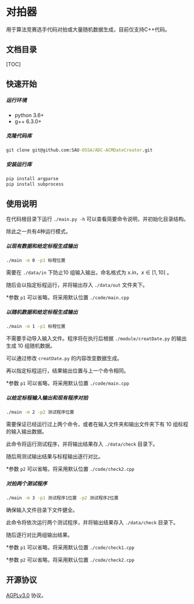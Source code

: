 # 对拍器

用于算法竞赛选手代码对拍或大量随机数据生成，目前仅支持C++代码。



## 文档目录

[TOC]

## 快速开始

##### 运行环境

*   python 3.6+
*   g++ 6.3.0+

##### 克隆代码库

```cmd
git clone git@github.com:SAU-OSSA/ADC-ACMDateCreater.git
```

##### 安装运行库

```cmd
pip install argparse
pip install subprocess
```



## 使用说明

在代码根目录下运行 `./main.py -h` 可以查看简要命令说明，并初始化目录结构。

除此之一共有4种运行模式。



##### 以现有数据和给定标程生成输出

```cmd
./main -m 0 -p1 标程位置
```

需要在 `./data/in` 下防止10 组输入输出，命名格式为 x.in，$x\in[1,10]$ 。

随后会以指定标程运行，并将输出存入 `./data/out` 文件夹下。

*参数 `p1` 可以省略，将采用默认位置 `./code/main.cpp`



##### 以随机数据和给定标程生成输出

```cmd
./main -m 1 -p1 标程位置
```

不需要手动导入输入文件。程序将在执行后根据 `./module/creatDate.py` 的输出生成 10 组随机数据。

可以通过修改 `creatDate.py` 的内容改变数据生成。

再以指定标程运行，结果输出位置与上一个命令相同。

*参数 `p1` 可以省略，将采用默认位置 `./code/main.cpp`



##### 以给定标程输入输出和现有程序对拍

```cmd
./main -m 2 -p2 测试程序位置
```

需要保证已经运行过上两个命令，或者在输入文件夹和输出文件夹下有 10 组标程的输入输出数据。

此命令将运行测试程序，并将输出结果存入 `./data/check` 目录下。

随后用测试输出结果与标程输出逐行对比。

*参数 `p2` 可以省略，将采用默认位置 `./code/check2.cpp`



##### 对拍两个测试程序

```cmd
./main -m 3 -p1 测试程序1位置 -p2 测试程序2位置
```

确保输入文件目录下文件健全。

此命令将依次运行两个测试程序，并将输出结果存入 `./data/check` 目录下。

随后逐行对比两组输出结果。

*参数 `p1` 可以省略，将采用默认位置 `./code/check1.cpp`

*参数 `p2` 可以省略，将采用默认位置 `./code/check2.cpp`



## 开源协议

[AGPLv3.0](https://github.com/SAU-OSSA/ADC-ACMDateCreater/blob/master/LICENSE) 协议。

